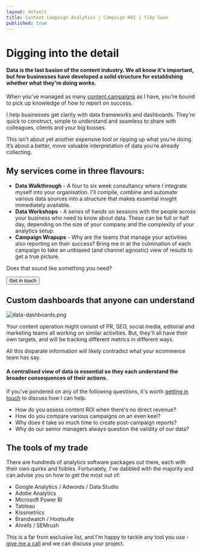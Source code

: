 ```yaml
---
layout: default
title: Content Campaign Analytics | Campaign ROI | Tidy Swan
published: true
---
```


# Digging into the detail

#### Data is the last basion of the content industry. We all know it's important, but few businesses have developed a solid structure for establishing whether what they're doing works.

When you've managed as many [content campaigns](/creative-content-marketing) as I have, you're bound to pick up knowledge of how to report on success.

I help businesses get clarity with data frameworks and dashboards. They're quick to construct, simple to understand and seamless to share with colleagues, clients and your big bosses.

This isn’t about yet another expensive tool or ripping up what you’re doing. It’s about a better, move valuable interpretation of data you’re already collecting.

## My services come in three flavours:

- **Data Walkthrough** - A four to six week consultancy where I integrate myself into your organisation. I'll compile, combine and automate various data sources into a structure that makes essential insight immediately available.
- **Data Workshops** - A series of hands on sessions with the people across your business who need to know about data. These can be full or half day, depending on the size of your company and the complexity of your analytics setup.
- **Campaign Wrapups** - Why are the teams that manage your activities also reporting on their success? Bring me in at the culmination of each campaign to take an unbiased (and channel agnostic) view of results to get a true picture.

Does that sound like something you need?

<a href="/contact"><button class="button">Get in touch</button></a>

## Custom dashboards that anyone can understand

![data-dashboards.png]({{site.baseurl}}/assets/img/data-dashboards.png)

Your content operation might consist of PR, SEO, social media, editorial and marketing teams all working on similar activities. But, they'll all have their own targets, and will be tracking different metrics in different ways.

All this disparate information will likely contradict what your ecommerce team has say.

#### A centralised view of data is essential so they each understand the broader consequences of their actions. 

If you've pondered on any of the following questions, it's worth [getting in touch](/contact) to discuss how I can help.

- How do you assess content ROI when there's no direct revenue?
- How do you compare various campaigns on an even keel?
- Why does it take so much time to create post-campaign reports?
- Why do our senior managers always question the validity of our data?

## The tools of my trade

There are hundreds of analytics software packages out there, each with their own quirks and foibles. Fortunately, I've dabbled with the majority and can advise you on how to get the most out of:

- Google Analytics / Adwords / Data Studio
- Adobe Analytics
- Microsoft Power BI
- Tableau
- Kissmetrics
- Brandwatch / Hootsuite
- Ahrefs / SEMrush

This is a far from exclusive list, and I'm happy to tackle any tool you use - [give me a call](/contact) and we can discuss your project.
